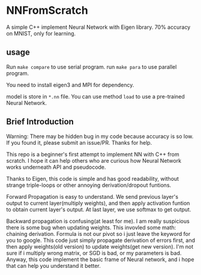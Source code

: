 # NNFromScratch
A simple C++ implement Neural Network with Eigen library. 70% accuracy on MNIST, only for learning.

## usage

Run `make compare` to use serial program. run  `make para` to use parallel program.

You need to install eigen3 and MPI for dependency.

model is store in `*.nn` file. You can use method `load` to use a pre-trained Neural Network.

## Brief Introduction

Warning: There may be hidden bug in my code because accuracy is so low. If you found it, please submit an issue/PR. Thanks for help.

This repo is a beginner's first attempt to implement NN with C++ from scratch. I hope it can help others who are curious how Neural Network works underneath API and pseudocode. 

Thanks to Eigen, this code is simple and has good readability, without strange triple-loops or other annoying derivation/dropout funtions. 

Forward Propagation is easy to understand. We send previous layer's output to current layer(multiply weights), and then apply activation funtion to obtain current layer's output. At last layer, we use softmax to get output.

Backward propagation is confusing(at least for me). I am really suspicious there is some bug when updating weights. This invovled some math: chaining derivation. Formula is not our pivot so i just leave the keyword for you to google.  This code just simply propagate derivation of errors first, and then apply weights(old version) to update weights(get new version). I'm not sure if i multiply wrong matrix, or SGD is bad, or my parameters is bad. Anyway, this code implement the basic frame of Neural network, and i hope that can help you understand it better.